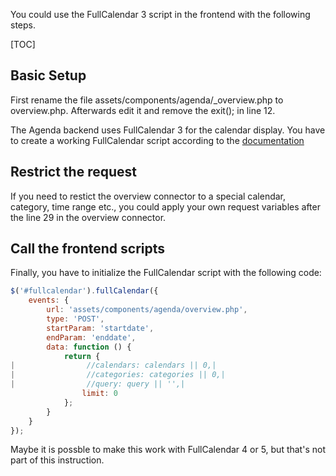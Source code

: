 You could use the FullCalendar 3 script in the frontend with the following steps.

[TOC]

## Basic Setup

First rename the file assets/components/agenda/_overview.php to overview.php. 
Afterwards edit it and remove the exit(); in line 12.

The Agenda backend uses FullCalendar 3 for the calendar display. You have to
create a working FullCalendar script according to the
[documentation](https://fullcalendar.io/docs/v3/installation)

## Restrict the request

If you need to restict the overview connector to a special calendar, category,
time range etc., you could apply your own request variables after the line 29 in
the overview connector.

## Call the frontend scripts

Finally, you have to initialize the FullCalendar script with the following code:

```js
$('#fullcalendar').fullCalendar({
    events: {
        url: 'assets/components/agenda/overview.php',
        type: 'POST',
        startParam: 'startdate',
        endParam: 'enddate',
        data: function () {
            return {
|                //calendars: calendars || 0,|
|                //categories: categories || 0,|
|                //query: query || '',|
                limit: 0
            };
        }
    }
});
```

Maybe it is possble to make this work with FullCalendar 4 or 5, but that's not
part of this instruction.

